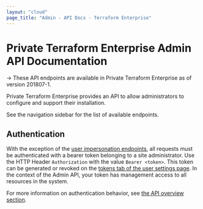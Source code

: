 ```yaml
---
layout: "cloud"
page_title: "Admin - API Docs - Terraform Enterprise"
---
```


# Private Terraform Enterprise Admin API Documentation

-> These API endpoints are available in Private Terraform Enterprise as of version 201807-1.

Private Terraform Enterprise provides an API to allow administrators to configure and support their installation.

See the navigation sidebar for the list of available endpoints.

## Authentication

With the exception of the [user impersonation endpoints](./users.html#impersonate-another-user), all requests must be authenticated with a bearer token belonging to a site administrator. Use the HTTP Header `Authorization` with the value `Bearer <token>`. This token can be generated or revoked on the [tokens tab of the user settings page](../../users-teams-organizations/users.html#api-tokens). In the context of the Admin API, your token has management access to all resources in the system.

For more information on authentication behavior, see [the API overview section](../index.html#authentication).
